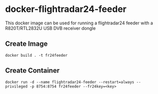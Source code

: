 # docker-flightradar24-feeder

This docker image can be used for running a flightradar24 feeder with a R820T/RTL2832U USB DVB receiver dongle

## Create Image
``
docker build . -t fr24feeder
``

## Create Container
``
docker run -d --name flightradar24-feeder --restart=always --privileged -p 8754:8754 fr24feeder --fr24key=<key>
``

